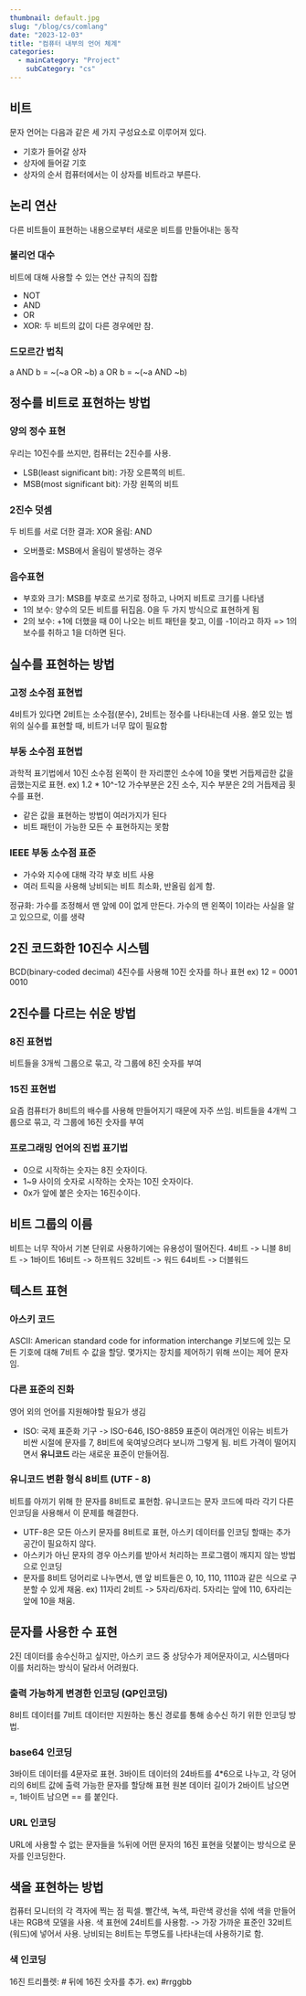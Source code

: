 ```yaml
---
thumbnail: default.jpg
slug: "/blog/cs/comlang"
date: "2023-12-03"
title: "컴퓨터 내부의 언어 체계"
categories:
  - mainCategory: "Project"
    subCategory: "cs"
---
```


## 비트

문자 언어는 다음과 같은 세 가지 구성요소로 이루어져 있다.

- 기호가 들어갈 상자
- 상자에 들어갈 기호
- 상자의 순서
  컴퓨터에서는 이 상자를 비트라고 부른다.

## 논리 연산

다른 비트들이 표현하는 내용으로부터 새로운 비트를 만들어내는 동작

### 불리언 대수

비트에 대해 사용할 수 있는 연산 규칙의 집합

- NOT
- AND
- OR
- XOR: 두 비트의 값이 다른 경우에만 참.

### 드모르간 법칙

a AND b = ~(~a OR ~b)
a OR b = ~(~a AND ~b)

## 정수를 비트로 표현하는 방법

### 양의 정수 표현

우리는 10진수를 쓰지만, 컴퓨터는 2진수를 사용.

- LSB(least significant bit): 가장 오른쪽의 비트.
- MSB(most significant bit): 가장 왼쪽의 비트

### 2진수 덧셈

두 비트를 서로 더한 결과: XOR
올림: AND

- 오버플로: MSB에서 올림이 발생하는 경우

### 음수표현

- 부호와 크기: MSB를 부호로 쓰기로 정하고, 나머지 비트로 크기를 나타냄
- 1의 보수: 양수의 모든 비트를 뒤집음. 0을 두 가지 방식으로 표현하게 됨
- 2의 보수: +1에 더했을 때 0이 나오는 비트 패턴을 찾고, 이를 -1이라고 하자 => 1의 보수를 취하고 1을 더하면 된다.

## 실수를 표현하는 방법

### 고정 소수점 표현법

4비트가 있다면 2비트는 소수점(분수), 2비트는 정수를 나타내는데 사용.
쓸모 있는 범위의 실수를 표현할 때, 비트가 너무 많이 필요함

### 부동 소수점 표현법

과학적 표기법에서 10진 소수점 왼쪽이 한 자리뿐인 소수에 10을 몇번 거듭제곱한 값을 곱했는지로 표현. ex) 1.2 \* 10^-12
가수부분은 2진 소수, 지수 부분은 2의 거듭제곱 횟수를 표현.

- 같은 값을 표현하는 방법이 여러가지가 된다
- 비트 패턴이 가능한 모든 수 표현하지는 못함

### IEEE 부동 소수점 표준

- 가수와 지수에 대해 각각 부호 비트 사용
- 여러 트릭을 사용해 낭비되는 비트 최소화, 반올림 쉽게 함.

정규화: 가수를 조정해서 맨 앞에 0이 없게 만든다.
가수의 맨 왼쪽이 1이라는 사실을 알고 있으므로, 이를 생략

## 2진 코드화한 10진수 시스템

BCD(binary-coded decimal)
4진수를 사용해 10진 숫자를 하나 표현
ex) 12 = 0001 0010

## 2진수를 다르는 쉬운 방법

### 8진 표현법

비트들을 3개씩 그룹으로 묶고, 각 그룹에 8진 숫자를 부여

### 15진 표현법

요즘 컴퓨터가 8비트의 배수를 사용해 만들어지기 때문에 자주 쓰임.
비트들을 4개씩 그룹으로 묶고, 각 그룹에 16진 숫자를 부여

### 프로그래밍 언어의 진법 표기법

- 0으로 시작하는 숫자는 8진 숫자이다.
- 1~9 사이의 숫자로 시작하는 숫자는 10진 숫자이다.
- 0x가 앞에 붙은 숫자는 16진수이다.

## 비트 그룹의 이름

비트는 너무 작아서 기본 단위로 사용하기에는 유용성이 떨어진다.
4비트 -> 니블
8비트 -> 1바이트
16비트 -> 하프워드
32비트 -> 워드
64비트 -> 더블워드

## 텍스트 표현

### 아스키 코드

ASCII: American standard code for information interchange
키보드에 있는 모든 기호에 대해 7비트 수 값을 할당.
몇가지는 장치를 제어하기 위해 쓰이는 제어 문자임.

### 다른 표준의 진화

영어 외의 언어를 지원해야할 필요가 생김

- ISO: 국제 표준화 기구 -> ISO-646, ISO-8859
  표준이 여러개인 이유는 비트가 비싼 시절에 문자를 7, 8비트에 욱여넣으려다 보니까 그렇게 됨.
  비트 가격이 떨어지면서 **유니코드** 라는 새로운 표준이 만들어짐.

### 유니코드 변환 형식 8비트 (UTF - 8)

비트를 아끼기 위해 한 문자를 8비트로 표현함.
유니코드는 문자 코드에 따라 각기 다른 인코딩을 사용해서 이 문제를 해결한다.

- UTF-8은 모든 아스키 문자를 8비트로 표현, 아스키 데이터를 인코딩 할때는 추가 공간이 필요하지 않다.
- 아스키가 아닌 문자의 경우 아스키를 받아서 처리하는 프로그램이 깨지지 않는 방법으로 인코딩
  <br/>
- 문자를 8비트 덩어리로 나누면서, 맨 앞 비트들은 0, 10, 110, 1110과 같은 식으로 구분할 수 있게 채움. ex) 11자리 2비트 -> 5자리/6자리. 5자리는 앞에 110, 6자리는 앞에 10을 채움.

## 문자를 사용한 수 표현

2진 데이터를 송수신하고 싶지만, 아스키 코드 중 상당수가 제어문자이고, 시스템마다 이를 처리하는 방식이 달라서 어려웠다.

### 출력 가능하게 변경한 인코딩 (QP인코딩)

8비트 데이터를 7비트 데이터만 지원하는 통신 경로를 통해 송수신 하기 위한 인코딩 방법.

### base64 인코딩

3바이트 데이터를 4문자로 표현. 3바이트 데이터의 24바트를 4\*6으로 나누고, 각 덩어리의 6비트 값에 출력 가능한 문자를 할당해 표현
원본 데이터 길이가 2바이트 남으면 =, 1바이트 남으면 \== 를 붙인다.

### URL 인코딩

URL에 사용할 수 없는 문자들을 %뒤에 어떤 문자의 16진 표현을 덧붙이는 방식으로 문자를 인코딩한다.

## 색을 표현하는 방법

컴퓨터 모니터의 각 격자에 찍는 점 픽셀.
빨간색, 녹색, 파란색 광선을 섞에 색을 만들어내는 RGB색 모델을 사용.
색 표현에 24비트를 사용함. -> 가장 가까운 표준인 32비트(워드)에 넣어서 사용.
낭비되는 8비트는 투명도를 나타내는데 사용하기로 함.

### 색 인코딩

16진 트리플렛: # 뒤에 16진 숫자를 추가. ex) \#rrggbb
